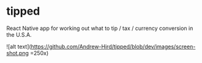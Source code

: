 # tipped

React Native app for working out what to tip / tax / currency conversion in the U.S.A.

![alt text](https://github.com/Andrew-Hird/tipped/blob/dev/images/screen-shot.png =250x)
